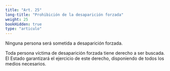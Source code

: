 ```yaml
---
title: "Art. 25"
long-title: "Prohibición de la desaparición forzada"
weight: 25
bookHidden: true
type: "articulo"
---
```

Ninguna persona será sometida a desaparición forzada.

Toda persona víctima de desaparición forzada tiene derecho a ser buscada. El Estado garantizará el ejercicio de este derecho, disponiendo de todos los medios necesarios.